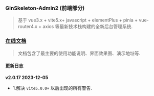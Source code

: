 ### GinSkeleton-Admin2 (前端部分)
> 基于 vue3.x + vite5.x+ javascript + elementPlus + pinia + vue-router4.x + axios 等最新技术栈构建的全新后台管理系统.


###  [在线文档](https://www.yuque.com/xiaofensinixidaouxiang/qmanaq/qmucb4)
> 文档包含了最主要的使用功能说明、界面效果图、演示地址等.


####  更新日志
**v2.0.17  2023-12-05**
- 1.解决  `vite5.0.0+` 以后出现的所有警告.

